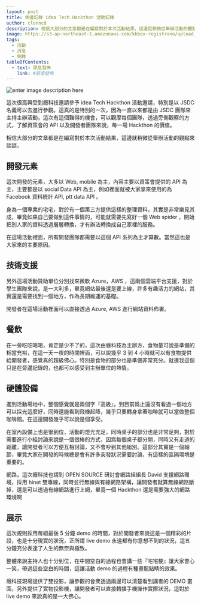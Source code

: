 ```yaml
---
layout: post
title: 側邊記錄 idea Tech Hackthon 活動記錄
author: clonncd
description: 相信大部分的文章都是在編寫對於本次活動結果，這邊就稍微從舉辦活動的觀點來談談，
image: https://s3-ap-northeast-1.amazonaws.com/kkbox-registrano/upload_images/34114/img-main_large.png
tags:
  - 活動
  - 消息
  - 側錄
tableOfContents:
  - text: 訊息發佈
    link: #訊息發佈
---
```


![enter image description here][1]

這次很高興受到癮科技邀請參予 idea Tech Hackthon 活動邀請，特別是以 JSDC 名義可以去進行參觀。這真的是特別的一次，因為一直以來都是由 JSDC 團隊來主持主辦活動，這次有這個難得的機會，可以觀摩每個團隊，透過旁側觀察的方式，了解資策會的 API 以及開發者團隊來說，每一場 Hackthon 的價值。

相信大部分的文章都是在編寫對於本次活動結果，這邊就稍微從舉辦活動的觀點來談談，

## 開發元素

這次開發的元素，大多以 Web, mobile 為主，內容主要以資策會提供的 API 為主，主要都是以 social Data API 為主，例如裡面就被大家拿來使用的為 Facebook 資料統計 API, ptt data API 。

身為一個專業的宅宅，對於有一個第三方提供這樣的整理資料，其實是非常樂見其成，畢竟如果自己要做到這件事情的，可能就需要先寫好一個 Web spider ，開始把別人家的資料透過層層轉換，才有辦法轉換成自己家裡的服務。

在這場活動裡面，所有開發團隊都需要以這個 API 系列為主才算數。當然這也是大家來的主要原因。

## 技術支援
另外這場活動贊助單位分別找來微軟 Azure，AWS ，這兩個雲端平台支援，對於學生團隊來說，是一大利多，畢竟網站最後還是要上線，許多有趣活力的網站，其實還是需要找到一個地方，作為長期維運的基礎。

開發者在這場活動裡面可以直接透過 Azure, AWS 進行網站資料佈署。

## 餐飲
在一旁吃吃喝喝，肯定是少不了的，這次由癮科技為主辦方，食物量可說是準備的相當充裕，在這一天一夜的時間裡面，可以說幾乎 3 到 4 小時就可以有食物提供給開發者，感覺真的超級佛心。特別是食物的部分也是準備非常充分。就連我這個只是在旁邊記錄的，也都可以感受到主辦單位的熱情。

## 硬體設備

進到活動場地中，整個感覺就是兩個字『高級』，到目前爲止還沒有看過一個地方可以採光這麼好，同時還能看到飛機起降，幾乎只要轉身拿著咖啡就可以當做整個咖啡館。在這邊開發幾乎可以說是個享受。

在室內設備上也是很到位，活動的燈光充足，同時桌子的部分也是非常足夠，對於需要進行小組討論來說是一個很棒的方式，因爲每個桌子都分開，同時又有走道的距離，讓開發者可以方便互相討論，又不會吵到其他組別。這部分其實是一個細節，畢竟大家在開發的時候總是會有許多突發狀況需要討論，有這樣的區隔環境是重要的。

網路，這次癮科技也請到 OPEN SOURCE 研討會網路組組長 David 支援網路環境，採用 hinet 雙專線，同時並行無線與有線網路架構，讓開發者就算無線網路斷掉，還是可以透過有線網路進行上網，畢竟一個 Hackthon 還是需要強大的網路環境啊

## 展示

這次規則採用每組最後 5 分鐘 demo 的時間，對於開發者來說這是一個精彩的片段，也是十分現實的狀況，正所謂 live demo 永遠都有你意想不到的狀況，這五分鐘充分表達了人生的無奈與極致。

整體來說主持人也十分到位，在中間空白的過程也會講一些『宅宅梗』讓大家會心一笑，帶過這些空白的時間，這讓活動 demo 的過程有種畫龍點睛的效果。

癮科技現場提供了雙投影，讓參觀的會衆透過兩邊可以清楚看到講者的 DEMO 畫面，另外提供了實物投影機，讓開發者可以直接轉播手機操作實際狀況，這對於 live demo 來說真的是一大佛心。

  [1]: https://s3-ap-northeast-1.amazonaws.com/kkbox-registrano/upload_images/34114/img-main_large.png

